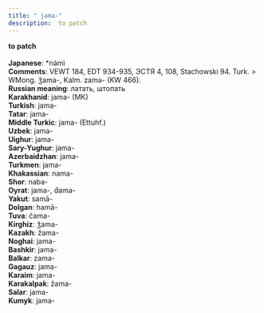 ```yaml
---
title: " jama-"
description:  to patch
---
```

<p data-pagefind-weight="0.5">
<strong> to patch</strong><br><br>
<strong>Japanese</strong>:  *nǝ́mì<br>
<strong>Comments</strong>:  VEWT 184, EDT 934-935, ЭСТЯ 4, 108, Stachowski 94. Turk. > WMong. ǯama-, Kalm. zamǝ- (KW 466).<br>
<strong>Russian meaning</strong>:  латать, штопать<br>
<strong>Karakhanid</strong>:  jama- (MK)<br>
<strong>Turkish</strong>:  jama-<br>
<strong>Tatar</strong>:  jama-<br>
<strong>Middle Turkic</strong>:  jama- (Ettuhf.)<br>
<strong>Uzbek</strong>:  jama-<br>
<strong>Uighur</strong>:  jama-<br>
<strong>Sary-Yughur</strong>:  jama-<br>
<strong>Azerbaidzhan</strong>:  jama-<br>
<strong>Turkmen</strong>:  jama-<br>
<strong>Khakassian</strong>:  nama-<br>
<strong>Shor</strong>:  naba-<br>
<strong>Oyrat</strong>:  jama-, d́ama-<br>
<strong>Yakut</strong>:  samā-<br>
<strong>Dolgan</strong>:  hamā-<br>
<strong>Tuva</strong>:  čama-<br>
<strong>Kirghiz</strong>:  ǯama-<br>
<strong>Kazakh</strong>:  žama-<br>
<strong>Noghai</strong>:  jama-<br>
<strong>Bashkir</strong>:  jama-<br>
<strong>Balkar</strong>:  zama-<br>
<strong>Gagauz</strong>:  jama-<br>
<strong>Karaim</strong>:  jama-<br>
<strong>Karakalpak</strong>:  žama-<br>
<strong>Salar</strong>:  jama-<br>
<strong>Kumyk</strong>:  jama-<br>

</p>
